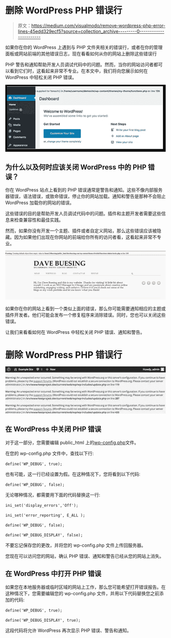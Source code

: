 # 删除 WordPress PHP 错误行

> 原文：<https://medium.com/visualmodo/remove-wordpress-php-error-lines-45edd329ecf5?source=collection_archive---------0----------------------->

如果你在你的 WordPress 上遇到与 PHP 文件夹相关的错误行，或者在你的管理面板或网站前端的其他错误日志，现在看看如何从你的网站上删除这些错误行

PHP 警告和通知帮助开发人员调试代码中的问题。然而，当你的网站访问者都可以看到它们时，这看起来非常不专业。在本文中，我们将向您展示如何在 WordPress 中轻松关闭 PHP 错误。

![](img/63993edc6204836637d6d43535411d06.png)

## 为什么以及何时应该关闭 WordPress 中的 PHP 错误？

你在 WordPress 站点上看到的 PHP 错误通常是警告和通知。这些不像内部服务器错误，语法错误，或致命错误，停止你的网站加载。通知和警告是那种不会阻止 WordPress 加载你的网站的错误。

这些错误的目的是帮助开发人员调试代码中的问题。插件和主题开发者需要这些信息来检查兼容性和最佳实践。

然而，如果你没有开发一个主题、插件或者自定义网站，那么这些错误应该被隐藏。因为如果他们出现在你网站的前端给你所有的访问者看，这看起来非常不专业。

![](img/bdd74e170a478780c66a6fe970067e03.png)

如果你在你的网站上看到一个类似上面的错误，那么你可能需要通知相应的主题或插件开发者。他们可能会发布一个修复程序来消除错误。同时，您也可以关闭这些错误。

让我们来看看如何在 WordPress 中轻松关闭 PHP 错误、通知和警告。

# 删除 WordPress PHP 错误行

![](img/14655e658f40b289a5b550ac863523fd.png)

## 在 WordPress 中关闭 PHP 错误

对于这一部分，您需要编辑 public_html 上的[wp-config.php](https://codex.wordpress.org/Debugging_in_WordPress)文件。

在您的 wp-config.php 文件中，查找以下行:

`define('WP_DEBUG', true);`

也有可能，这一行已经设置为假。在这种情况下，您将看到以下代码:

`define('WP_DEBUG', false);`

无论哪种情况，都需要用下面的代码替换这一行:

`ini_set('display_errors','Off');`

`ini_set('error_reporting', E_ALL );`

`define('WP_DEBUG', false);`

`define('WP_DEBUG_DISPLAY', false);`

不要忘记保存您的更改，并将您的 wp-config.php 文件上传回服务器。

您现在可以访问您的网站，确认 PHP 错误、通知和警告已经从您的网站上消失。

## 在 WordPress 中打开 PHP 错误

如果您在本地服务器或临时区域的网站上工作，那么您可能希望打开错误报告。在这种情况下，您需要编辑您的 wp-config.php 文件，并用以下代码替换您之前添加的代码:

`define('WP_DEBUG', true);`

`define('WP_DEBUG_DISPLAY', true);`

这段代码将允许 WordPress 再次显示 PHP 错误、警告和通知。